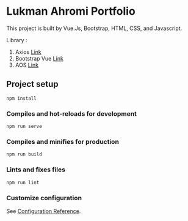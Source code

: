 # Lukman Ahromi Portfolio
This project is built by Vue.Js, Bootstrap, HTML, CSS, and Javascript.


Library :
1. Axios [Link](https://github.com/axios/axios)
2. Bootstrap Vue [Link](https://bootstrap-vue.org/)
3. AOS [Link](https://github.com/michalsnik/aos)

## Project setup
```
npm install
```

### Compiles and hot-reloads for development
```
npm run serve
```

### Compiles and minifies for production
```
npm run build
```

### Lints and fixes files
```
npm run lint
```

### Customize configuration
See [Configuration Reference](https://cli.vuejs.org/config/).
